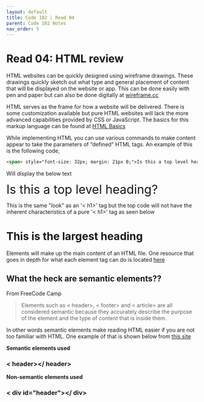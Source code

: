```yaml
---
layout: default
title: Code 102 | Read 04
parent: Code 102 Notes
nav_order: 5
---
```


# Read 04: HTML review

HTML websites can be quickly designed using wireframe drawings. These drawings quickly sketch out what type and general placement of content that will be displayed on the website or app. This can be done easily with pen and paper but can also be done digitally at [wireframe.cc](https://wireframe.cc)

HTML serves as the frame for how a website will be delivered. There is some customization available but pure HTML websites will lack the more advanced capabilities provided by CSS or JavaScript. The basics for this markup language can be found at [HTML Basics](https://developer.mozilla.org/en-US/docs/Learn/Getting_started_with_the_web/HTML_basics)

While implementing HTML you can use various commands to make content appear to take the parameters of “defined” HTML tags. An example of this is the following code, 

```html
<span> style="font-size: 32px; margin: 21px 0;">Is this a top level heading?</span>
```

Will display the below text

<span style="font-size: 32px; margin: 21px 0;">Is this a top level heading?</span>
 
This is the same "look" as an '<    h1>' tag but the top code will not have the inherent characteristics of a pure '<   h1>' tag as seen below

<h1>This is the largest heading</h1>


Elements will make up the main content of an HTML file. One resource that goes in depth for what each element tag can do is located [here](https://developer.mozilla.org/en-US/docs/Web/HTML/Element)

## What the heck are semantic elements??

From FreeCode Camp

> Elements such as <    header>, <  footer> and <   article> are all considered semantic because they accurately describe the purpose of the element and the type of content that is inside them.

In other words semantic elements make reading HTML easier if you are not too familiar with HTML. One example of that is shown below from [this site](https://www.freecodecamp.org/news/semantic-html5-elements/#:~:text=Semantic%20HTML%20elements%20are%20those,content%20that%20is%20inside%20them)

**Semantic elements used** 

### <   header></   header>  
  

**Non-semantic elements used**

### <   div id="header"></  div>  
